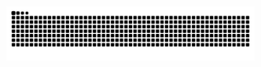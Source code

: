 ![Snake animation](https://github.com/MaykPlatero/MaykPlatero/blob/output/github-contribution-grid-snake.svg)
